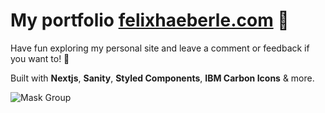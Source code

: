 # My portfolio [felixhaeberle.com](https://felixhaeberle.com) 🤟

Have fun exploring my personal site and leave a comment or feedback if you want to! 🤙

Built with **Nextjs**, **Sanity**, **Styled Components**, **IBM Carbon Icons** & more.


![Mask Group](https://user-images.githubusercontent.com/34959078/122826978-19abd480-d2e4-11eb-85dc-1d374301b882.png)
